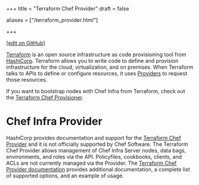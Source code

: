 +++
title = "Terraform Chef Provider"
draft = false

aliases = ["/terraform_provider.html"]

+++

[\[edit on GitHub\]](https://github.com/chef/chef-web-docs/blob/master/content/terraform_provider.md)

[Terraform](https://www.terraform.io/) is an open source infrastructure as code provisioning tool from [HashiCorp](https://www.hashicorp.com/). Terraform allows you to write code to define and provision infrastructure for the cloud, virtualization, and on premises. When Terraform talks to APIs to define or configure resources, it uses [Providers](https://www.terraform.io/docs/providers/index.html) to request those resources.

If you want to bootstrap nodes with Chef Infra from Terraform, check out the [Terraform Chef Provisioner](/terraform_provisioner/).

Chef Infra Provider
===================

HashiCorp provides documentation and support for the [Terraform Chef Provider](https://www.terraform.io/docs/providers/chef/index.html) and it is not officially supported by Chef Software. The Terraform Chef Provider allows management of Chef Infra Server nodes, data bags, environments, and roles via the API. Policyfiles, cookbooks, clients, and ACLs are not currently managed via the Provider. The [Terraform Chef Provider documentation](https://www.terraform.io/docs/providers/chef/index.html) provides additional documentation, a complete list of supported options, and an example of usage.
